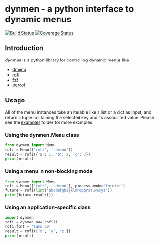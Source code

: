 # dynmen - a python interface to dynamic menus
[![Build Status](https://travis-ci.org/frostidaho/dynmen.svg?branch=develop)](https://travis-ci.org/frostidaho/dynmen)
[![Coverage Status](https://coveralls.io/repos/github/frostidaho/dynmen/badge.svg?branch=develop)](https://coveralls.io/github/frostidaho/dynmen?branch=develop)
## Introduction
*dynmen* is a python library for controlling dynamic menus like
* [dmenu](http://tools.suckless.org/dmenu/)
* [rofi](https://github.com/DaveDavenport/rofi)
* [fzf](https://github.com/junegunn/fzf)
* [percol](https://github.com/mooz/percol)

## Usage
All of the menu instances take an iterable like a
list or a dict as input, and return a tuple
containing the selected key and its associated value.
Please see the [examples](examples/) folder for more examples.

### Using the dynmen.Menu class
```python
from dynmen import Menu
rofi = Menu(['rofi', '-dmenu'])
result = rofi({'a': 1, 'b': 2, 'c': 3})
print(result)
```

### Using a menu in non-blocking mode
```python
from dynmen import Menu
rofi = Menu(['rofi', '-dmenu'], process_mode='futures')
future = rofi(list('abcdefghijklmnopqrstuvwxyz'))
print(future.result())
```

### Using an application-specific class
```python
import dynmen
rofi = dynmen.new_rofi()
rofi.font = 'sans 30'
result = rofi(['x', 'y', 'z'])
print(result)
```

